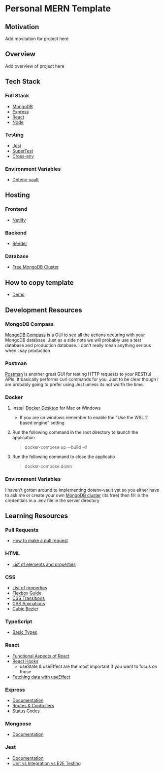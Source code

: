 # Personal MERN Template

## Motivation
Add movitation for project here

## Overview
Add overview of project here

## Tech Stack

### Full Stack
- <a href="https://www.mongodb.com/">MongoDB</a>
- <a href="https://expressjs.com/">Express</a>
- <a href="https://react.dev/">React</a>
- <a href="https://nodejs.org/en">Node</a>
### Testing
- <a href="https://jestjs.io/">Jest</a>
- <a href="https://www.npmjs.com/package/supertest">SuperTest</a>
- <a href="https://www.npmjs.com/package/cross-env">Cross-env</a>
### Environment Variables
- <a href="https://github.com/dotenv-org/dotenv-vault">Dotenv-vault</a>

## Hosting

### Frontend
- <a href="https://www.netlify.com/">Netlify</a>
### Backend
- <a href="https://render.com/">Render</a>
### Database
- <a href="https://www.mongodb.com/">Free MongoDB Cluster</a>

## How to copy template

- <a href="https://app.tango.us/app/workflow/Utilizing-GitHub-Template-to-Create-a-New-Repository-e309c6d4040944f38353eaf75582b6d9">Demo</a>

## Development Resources

### MongoDB Compass
<a href="https://www.mongodb.com/try/download/compass">MongoDB Compass</a> is a GUI to see all the actions occuring with your MongoDB database. Just as a side note we will probably use a test database and production database. I don't really mean anything serious when I say production.

### Postman
<a href="https://www.postman.com/downloads/">Postman</a> is another great GUI for testing HTTP requests to your RESTful APIs. It basically performs curl commands for you. Just to be clear though I am probably going to prefer using Jest unless its not worth the time.

### Docker
1. Install <a href="https://docs.docker.com/get-docker/">Docker Desktop</a> for Mac or Windows
    - If you are on windows remember to enable the "Use the WSL 2 based engine" setting
2. Run the following command in the root directory to launch the application

    > docker-compose up --build -d
3. Run the following command to close the applicatio

    > docker-compose down

### Environment Variables
I haven't gotten around to implementing dotenv-vault yet so you either have to ask me or create your own <a href="https://www.mongodb.com/basics/clusters/mongodb-cluster-setup">MongoDB cluster</a> (its free) then fill in the credentials in a .env file in the server directory

## Learning Resources

### Pull Requests
- <a href="https://www.youtube.com/watch?v=8lGpZkjnkt4&t=1s">How to make a pull request</a>

### HTML
- <a href="https://developer.mozilla.org/en-US/docs/Web/HTML">List of elements and properties</a>

### CSS
- <a href="https://developer.mozilla.org/en-US/docs/Web/CSS">List of properties</a>
- <a href="https://css-tricks.com/snippets/css/a-guide-to-flexbox/">Flexbox Guide</a>
- <a href="https://www.w3schools.com/css/css3_transitions.asp">CSS Transitions</a>
- <a href="https://www.w3schools.com/css/css3_animations.asp">CSS Animations</a>
- <a href="https://cubic-bezier.com/#.17,.67,.83,.67">Cubic Bezier</a>

### TypeScript
- <a href="https://www.typescriptlang.org/docs/handbook/basic-types.html">Basic Types</a>

### React
- <a href="https://medium.com/@andrea.chiarelli/the-functional-side-of-react-229bdb26d9a6">Functional Aspects of React</a>
- <a href="https://react.dev/reference/react/hooks">React Hooks</a>
    - useState & useEffect are the most important if you want to focus on those
- <a href="https://dev.to/antdp425/react-fetch-data-from-api-with-useeffect-27le">Fetching data with useEffect</a>

### Express
- <a href="https://expressjs.com/en/5x/api.html">Documentation</a>
- <a href="https://developer.mozilla.org/en-US/docs/Learn/Server-side/Express_Nodejs/routes">Routes & Controllers</a>
- <a href="https://developer.mozilla.org/en-US/docs/Web/HTTP/Status">Status Codes</a>

### Mongoose
- <a href="https://mongoosejs.com/docs/guide.html">Documentation</a>

### Jest
- <a href="https://jestjs.io/">Documentation</a>
- <a href="https://www.twilio.com/blog/unit-integration-end-to-end-testing-difference">Unit vs Integration vs E2E Testing</a>